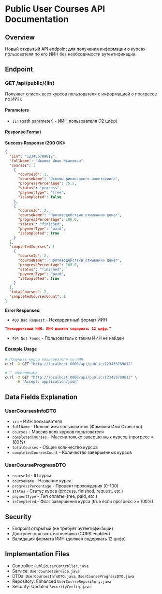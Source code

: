 # Public User Courses API Documentation

## Overview
Новый открытый API endpoint для получения информации о курсах пользователя по его ИИН без необходимости аутентификации.

## Endpoint

### GET /api/public/{iin}

Получает список всех курсов пользователя с информацией о прогрессе по ИИН.

#### Parameters
- `iin` (path parameter) - ИИН пользователя (12 цифр)

#### Response Format

**Success Response (200 OK):**
```json
{
  "iin": "123456789012",
  "fullName": "Иванов Иван Иванович",
  "courses": [
    {
      "courseId": 1,
      "courseName": "Основы финансового мониторинга",
      "progressPercentage": 75.5,
      "status": "process",
      "paymentType": "free",
      "isCompleted": false
    },
    {
      "courseId": 2,
      "courseName": "Противодействие отмыванию денег",
      "progressPercentage": 100.0,
      "status": "finished",
      "paymentType": "paid",
      "isCompleted": true
    }
  ],
  "completedCourses": [
    {
      "courseId": 2,
      "courseName": "Противодействие отмыванию денег",
      "progressPercentage": 100.0,
      "status": "finished",
      "paymentType": "paid",
      "isCompleted": true
    }
  ],
  "totalCourses": 2,
  "completedCoursesCount": 1
}
```

**Error Responses:**

- `400 Bad Request` - Некорректный формат ИИН
```json
"Некорректный ИИН. ИИН должен содержать 12 цифр."
```

- `404 Not Found` - Пользователь с таким ИИН не найден

#### Example Usage

```bash
# Получить курсы пользователя по ИИН
curl -X GET "http://localhost:8000/api/public/123456789012"

# С заголовками
curl -X GET "http://localhost:8000/api/public/123456789012" \
     -H "Accept: application/json"
```

## Data Fields Explanation

### UserCoursesInfoDTO
- `iin` - ИИН пользователя
- `fullName` - Полное имя пользователя (Фамилия Имя Отчество)
- `courses` - Массив всех курсов пользователя
- `completedCourses` - Массив только завершенных курсов (прогресс = 100%)
- `totalCourses` - Общее количество курсов
- `completedCoursesCount` - Количество завершенных курсов

### UserCourseProgressDTO
- `courseId` - ID курса
- `courseName` - Название курса
- `progressPercentage` - Процент прохождения (0-100)
- `status` - Статус курса (process, finished, request, etc.)
- `paymentType` - Тип оплаты (free, paid, etc.)
- `isCompleted` - Флаг завершения курса (true если прогресс >= 100%)

## Security
- Endpoint открытый (не требует аутентификации)
- Доступен для всех источников (CORS enabled)
- Валидация формата ИИН (должен содержать 12 цифр)

## Implementation Files
- Controller: `PublicUserController.java`
- Service: `UserCoursesService.java`
- DTOs: `UserCoursesInfoDTO.java`, `UserCourseProgressDTO.java`
- Repository: Enhanced `UserCourseRepository.java`
- Security: Updated `SecurityConfig.java`
